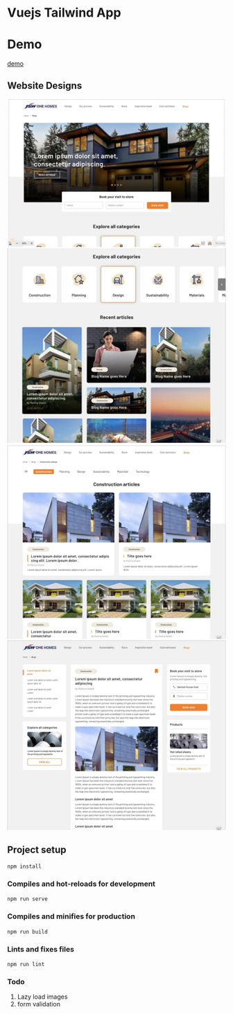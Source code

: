 # Vuejs Tailwind App

# Demo
<a href="htpps://resido-vue.web.app">demo</a>

## Website Designs

<img src="./screenshots/screenshot.jpg" />
<img src="./screenshots/screenshot2.jpg" />
<img src="./screenshots/screenshot3.jpg" />
<img src="./screenshots/screenshot4.jpg" />

## Project setup
```
npm install
```

### Compiles and hot-reloads for development
```
npm run serve
```

### Compiles and minifies for production
```
npm run build
```

### Lints and fixes files
```
npm run lint
```

### Todo
1. Lazy load images
1. form validation

